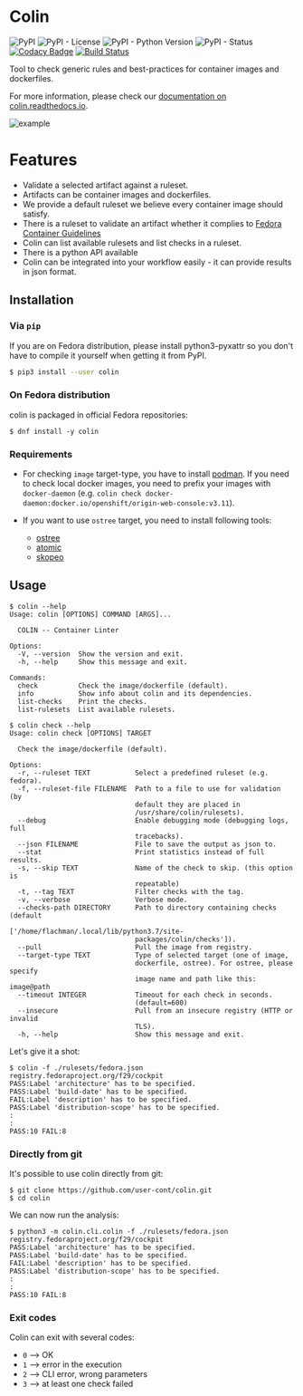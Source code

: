 # Colin

![PyPI](https://img.shields.io/pypi/v/colin.svg)
![PyPI - License](https://img.shields.io/pypi/l/colin.svg)
![PyPI - Python Version](https://img.shields.io/pypi/pyversions/colin.svg)
![PyPI - Status](https://img.shields.io/pypi/status/colin.svg)
[![Codacy Badge](https://api.codacy.com/project/badge/Grade/427eb0c5dfc040cea798b23575dba025)](https://www.codacy.com/app/user-cont/colin?utm_source=github.com&amp;utm_medium=referral&amp;utm_content=user-cont/colin&amp;utm_campaign=Badge_Grade)
[![Build Status](https://ci.centos.org/job/user-cont-colin-master/badge/icon)](https://ci.centos.org/job/user-cont-colin-master/)

Tool to check generic rules and best-practices for container images and dockerfiles.

For more information, please check our [documentation on colin.readthedocs.io](https://colin.readthedocs.io/en/latest/).

![example](./docs/example.gif)


# Features

* Validate a selected artifact against a ruleset.
* Artifacts can be container images and dockerfiles.
* We provide a default ruleset we believe every container image should satisfy.
* There is a ruleset to validate an artifact whether it complies to [Fedora Container Guidelines](https://fedoraproject.org/wiki/Container:Guidelines)
* Colin can list available rulesets and list checks in a ruleset.
* There is a python API available
* Colin can be integrated into your workflow easily - it can provide results in json format.


## Installation


### Via `pip`

If you are on Fedora distribution, please install python3-pyxattr so you don't
have to compile it yourself when getting it from PyPI.

```bash
$ pip3 install --user colin
```


### On Fedora distribution

colin is packaged in official Fedora repositories:
```
$ dnf install -y colin
```

### Requirements

- For checking `image` target-type, you have to install [podman](https://github.com/containers/libpod/blob/master/docs/tutorials/podman_tutorial.md).
If you need to check local docker images, you need to prefix your images with `docker-daemon` (e.g. `colin check docker-daemon:docker.io/openshift/origin-web-console:v3.11`).

- If you want to use `ostree` target, you need to install following tools:
    - [ostree](https://github.com/ostreedev/ostree)
    - [atomic](https://github.com/projectatomic/atomic#atomic-usrbinatomic)
    - [skopeo](https://github.com/containers/skopeo#skopeo-)

## Usage

```
$ colin --help
Usage: colin [OPTIONS] COMMAND [ARGS]...

  COLIN -- Container Linter

Options:
  -V, --version  Show the version and exit.
  -h, --help     Show this message and exit.

Commands:
  check          Check the image/dockerfile (default).
  info           Show info about colin and its dependencies.
  list-checks    Print the checks.
  list-rulesets  List available rulesets.
```

```
$ colin check --help
Usage: colin check [OPTIONS] TARGET

  Check the image/dockerfile (default).

Options:
  -r, --ruleset TEXT           Select a predefined ruleset (e.g. fedora).
  -f, --ruleset-file FILENAME  Path to a file to use for validation (by
                               default they are placed in
                               /usr/share/colin/rulesets).
  --debug                      Enable debugging mode (debugging logs, full
                               tracebacks).
  --json FILENAME              File to save the output as json to.
  --stat                       Print statistics instead of full results.
  -s, --skip TEXT              Name of the check to skip. (this option is
                               repeatable)
  -t, --tag TEXT               Filter checks with the tag.
  -v, --verbose                Verbose mode.
  --checks-path DIRECTORY      Path to directory containing checks (default
                               ['/home/flachman/.local/lib/python3.7/site-
                               packages/colin/checks']).
  --pull                       Pull the image from registry.
  --target-type TEXT           Type of selected target (one of image,
                               dockerfile, ostree). For ostree, please specify
                               image name and path like this: image@path
  --timeout INTEGER            Timeout for each check in seconds.
                               (default=600)
  --insecure                   Pull from an insecure registry (HTTP or invalid
                               TLS).
  -h, --help                   Show this message and exit.
```

Let's give it a shot:
```
$ colin -f ./rulesets/fedora.json registry.fedoraproject.org/f29/cockpit
PASS:Label 'architecture' has to be specified.
PASS:Label 'build-date' has to be specified.
FAIL:Label 'description' has to be specified.
PASS:Label 'distribution-scope' has to be specified.
:
:
PASS:10 FAIL:8
```


### Directly from git

It's possible to use colin directly from git:

```
$ git clone https://github.com/user-cont/colin.git
$ cd colin
```

We can now run the analysis:

```
$ python3 -m colin.cli.colin -f ./rulesets/fedora.json registry.fedoraproject.org/f29/cockpit
PASS:Label 'architecture' has to be specified.
PASS:Label 'build-date' has to be specified.
FAIL:Label 'description' has to be specified.
PASS:Label 'distribution-scope' has to be specified.
:
:
PASS:10 FAIL:8
```

### Exit codes

Colin can exit with several codes:

- `0` --> OK
- `1` --> error in the execution
- `2` --> CLI error, wrong parameters
- `3` --> at least one check failed
